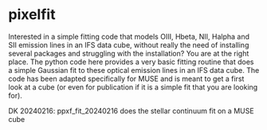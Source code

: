# pixelfit
Interested in a simple fitting code that models OIII, Hbeta, NII, Halpha and SII emission lines in an IFS data cube, without really the need of installing several packages and struggling with the installation? You are at the right place. The python code here provides a very basic fitting routine that does a simple Gaussian fit to these optical emission lines in an IFS data cube. The code has been adapted specifically for MUSE and is meant to get a first look at a cube (or even for publication if it is a simple fit that you are looking for). 

DK 20240216: ppxf_fit_20240216 does the stellar continuum fit on a MUSE cube

